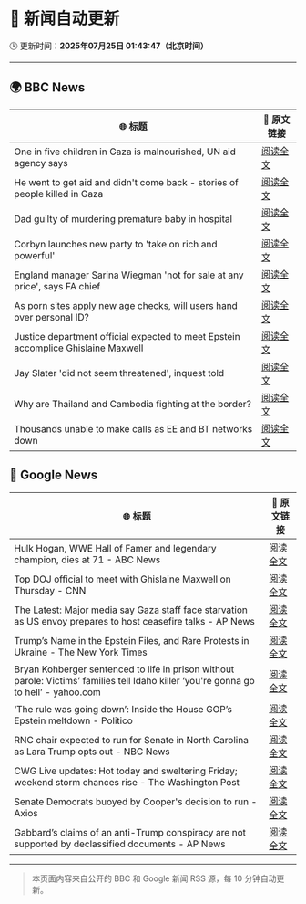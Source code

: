 # 🧠 新闻自动更新

🕒 更新时间：**2025年07月25日 01:43:47（北京时间）**

---

## 🌍 BBC News

| 🌐 标题 | 🔗 原文链接 |
|--------|-------------|
| One in five children in Gaza is malnourished, UN aid agency says | [阅读全文](https://www.bbc.com/news/articles/cwyxy5k70rzo) |
| He went to get aid and didn't come back - stories of people killed in Gaza | [阅读全文](https://www.bbc.com/news/articles/cvgn2rwk2lyo) |
| Dad guilty of murdering premature baby in hospital | [阅读全文](https://www.bbc.com/news/articles/c7vr282v15vo) |
| Corbyn launches new party to 'take on rich and powerful' | [阅读全文](https://www.bbc.com/news/articles/cdeze706jw8o) |
| England manager Sarina Wiegman 'not for sale at any price', says FA chief | [阅读全文](https://www.bbc.com/sport/football/articles/cn0z0x8pg9ko) |
| As porn sites apply new age checks, will users hand over personal ID? | [阅读全文](https://www.bbc.com/news/articles/c1k81lj8nvpo) |
| Justice department official expected to meet Epstein accomplice Ghislaine Maxwell | [阅读全文](https://www.bbc.com/news/articles/cjd2de8zz5go) |
| Jay Slater 'did not seem threatened', inquest told | [阅读全文](https://www.bbc.com/news/articles/c79q9n1yrpro) |
| Why are Thailand and Cambodia fighting at the border? | [阅读全文](https://www.bbc.com/news/articles/cdjxje2pje1o) |
| Thousands unable to make calls as EE and BT networks down | [阅读全文](https://www.bbc.com/news/articles/cnvmvqrnq7go) |

## 📰 Google News

| 🌐 标题 | 🔗 原文链接 |
|--------|-------------|
| Hulk Hogan, WWE Hall of Famer and legendary champion, dies at 71 - ABC News | [阅读全文](https://news.google.com/rss/articles/CBMimgFBVV95cUxONjJVV2NyM3B5Sll3cEhUTkFQak9Xd3NPVHhXUXN2WnJaeVUwRnNodEV1RDJSS1ZDeDRrV3FmZ2NqMDJzN2g3UXZ5bHBDM0lITHJSUWVodmRlNVBNYjZTUUlkNTJVOG9HUml6N1NPS2pfNFhMYU8wZmM3WDNvc0Z6SmZBd2hBWjFjNHBFYVdwX3VyXzR3REFoREVB0gGfAUFVX3lxTFBsLW1pTDNsTGxHWWVUTkRnNlhJaW53UjVDQUZBZ2ZFcDMwaEhyckxYT0NJQU1lRGhHQVhjbzRCYTl3bHR0aDY3SFBBdW1CSHZkN1Z3MldSa1hKVWtrUGFLZEFaZkFYbFB0UW9FT1lsYXRkdFJHNVVjZXRzcUxkXzRHMksxeHFjWG9zR1I5VTRNYldJUlRpOVMtd24ySWJEUQ?oc=5) |
| Top DOJ official to meet with Ghislaine Maxwell on Thursday - CNN | [阅读全文](https://news.google.com/rss/articles/CBMihAFBVV95cUxPcWJLMWd2LTlEV1BBaWhGVkc1UG5NbTlzQmVqa0NxNExSS292S3hxbGRkWEk0elozNlpuUkRESUdyTUtlWm4wQ3VmaUlzd2JNVVRRSlRGcTJ3NF91ZTdSTGFiSG9Wb0RMdU9BLUJrSXFtdG5OZkRPNXk5U0FMRk4yazRxRWbSAYoBQVVfeXFMT2h0RWdjN1l3bFk2MllnWEFTMGZ5ODB4dTlBUWtPYVYxTjBibVc0b2NZUXh2Zms1ZGkxanRJZzJZMzRVempGeV9GVG5aMU9DeVpVRHNaUTVqWXktYW1kcnpUcE93bnppVW5hc0VmZTlGcmhSaUlPNGtiY2poOG1Nd08tQmIxYndXVFhn?oc=5) |
| The Latest: Major media say Gaza staff face starvation as US envoy prepares to host ceasefire talks - AP News | [阅读全文](https://news.google.com/rss/articles/CBMirAFBVV95cUxPMzBwV3o5aHVtMHd0dXpiRml5TFlHdU9pR090SFFPb3JvMmtYa1FzQXgyNTNCOHpITmY1UVZSMFNCRE5DZWk3Z28xRUZXUzcwMnN6WGlqTV8yd2thQ0IwMFN6b2Zsb1BjS1hyVVZkSkZFblRoRmJ4bkRDbHNyNDJsa1M5ZTJHa1dlR3VreldrV2pUaDJSaktzZHZVa3R3T0VybFBCUElXRHUySWZI?oc=5) |
| Trump’s Name in the Epstein Files, and Rare Protests in Ukraine - The New York Times | [阅读全文](https://news.google.com/rss/articles/CBMioAFBVV95cUxON0tNdkxHSUdlaTRUNnUyWHlfSWZVMXczbHU4Z1VpZGpJQ2t3eTVqUHNHMUUta1FEUjJJX1FvR3F3LWFzT0I3Wlc5akRJUGM0SmEzUXNRS1dSUUxWNjY3VG9BNjgxSVNQcEVTaUVsdV9oLTVTTkR3TUtvWDZuYkdZaldSTEdkbG9mVU5WdG82YVlzWEhtd1R0Si1sTkhhNnpJ?oc=5) |
| Bryan Kohberger sentenced to life in prison without parole: Victims’ families tell Idaho killer ‘you're gonna go to hell’ - yahoo.com | [阅读全文](https://news.google.com/rss/articles/CBMi-gFBVV95cUxQNFFyRzUyQ2lSM01TVWxCdTJ6eWdqX1VxM1lPU1p5b3c0RG03TmpKc2MxNjlNQXVHaXFxRk9qVFE4emJ5RTlBbWZXTWpYNzVkTjdpV2F5eGFKTHktd2h5WHdsMzg2SEtXRzU3eTBmdjFtSUgzSDRfaWo0V1ZScmRMNHZrY2QweklrOTNRMTdRYWhSanlXcW5xbS04T0dsWHRxczhPa0ZESERPc0VHWXRCQWgyQTQxLUJqRm42eUxOVi1sNUE3cjltSk9iS2dBcXJjUWxWY3JyXzhncXFJVmY2T2Y5aG0zd09fOGdxVGxhZktnR3I2SGRqam1R?oc=5) |
| ‘The rule was going down’: Inside the House GOP’s Epstein meltdown - Politico | [阅读全文](https://news.google.com/rss/articles/CBMigwFBVV95cUxPR2xMSk1pYlctRG1EcDVaNG9DMnhvd3IwQVBxYnpXYnZhZm44dzNKMTBlQVJ3Vng5X2ViOVBmcFo2V21USzNUUGNibmJ1VldQWHd6bXlpNVRDaXdZcmRZNXNETGlVUFA1WnBxdFBBRXhaWElOcTB2d0E4Vk5FZ3FvNVNYUQ?oc=5) |
| RNC chair expected to run for Senate in North Carolina as Lara Trump opts out - NBC News | [阅读全文](https://news.google.com/rss/articles/CBMitAFBVV95cUxPM2F4ZzlCeTBqckpEdkJoQWViZzRQZ2dCWTlPaGtfcmEzaTBnQXVLclNfc001cjVzNF9oLTU3QTBRUkhHYk14Y2QwVk5FTVpLTzVRaXRRUWJmVGNsWGFZOGtXLW5mUnlqN19XTW9KcmZKQmE0RllTdU9kanZwNkN3ei05WHAybTNzRU1OMm1MWG41SnBuaUUwWEZBQlUwMjVya21sZUM2OUpBSC1mWVpaUkZ4alnSAVZBVV95cUxPb3ZFVVR4blFWb3pSTTV6cktBMEVUMGR5ejRnbXROa0lqRkhBLUs4SXlsbGJ5WGt2Q200d1BBV1FfN1ozM1F5WXdjaUduckVYSGFlWWE3Zw?oc=5) |
| CWG Live updates: Hot today and sweltering Friday; weekend storm chances rise - The Washington Post | [阅读全文](https://news.google.com/rss/articles/CBMilAFBVV95cUxQWEpQczJnQTk3aEpRaWdDbmhVTjdEdEs3OHZnNUoycVltUWtkU2pOTHFuV0xZc3pRWTRlX2RBdHAzZVNpZ05QVERpX3BVODFKNmozSGJ3SXJzYTRHa0dyWWNza0pYRFBlVVJWYTBGSGZ1TXpUOEdUWk84SzJSMUpHMTJkSHMyeWgxaHhYbEIwWld6Z2xy?oc=5) |
| Senate Democrats buoyed by Cooper's decision to run - Axios | [阅读全文](https://news.google.com/rss/articles/CBMieEFVX3lxTE9KSDQxZXl4aVplTjlsSTd0MFNXSEx0U1FwVnc0YzNIQWFtQmZGY21CcVc1cjFpVHBuQ3RlTzZNUU1sS0FLSmFRbG53X1dKQnpXd2NxMnA0RUxQUDhLdGhQSHljRVJYbmVCSkJjVG83SWs2dlhCRVJxVQ?oc=5) |
| Gabbard’s claims of an anti-Trump conspiracy are not supported by declassified documents - AP News | [阅读全文](https://news.google.com/rss/articles/CBMimgFBVV95cUxQMXZzdlN3RWZlQWZXdERZeUNRbGJnQi1DUmZXeUxENjRXMkJlRm11aDJieEd2X2lRM2RtbE5BQmRsZGktdGFsdUNmeUZaaEJiTThMS09NRERpTmFCWWZWeG9JMVhLekk1c2tmYi11R2NncGFPRTVtREQ4aDFZRS00SEhTaldkbjR2MEIzeHpIQ2JUMGxWdEN6NFZ3?oc=5) |

---
> 本页面内容来自公开的 BBC 和 Google 新闻 RSS 源，每 10 分钟自动更新。